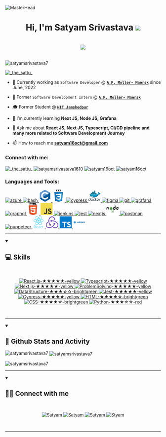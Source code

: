 ![MasterHead](https://camo.githubusercontent.com/59fc60c71a5bfaf918be50fa4029810272f7da7aff16df440d0f971bdbb5f6ce/68747470733a2f2f7777772e6469676974616c736f6c7574696f6e73657276696365732e636f6d2f696d672f73657276696365732f776562253230646576656c6f706d656e742e676966)
<h1 align="center">Hi, I'm Satyam Srivastava <img src="https://media.giphy.com/media/hvRJCLFzcasrR4ia7z/giphy.gif" width="30px"/>
<p align="center">
<!--   <a href="https://github.com/DenverCoder1/readme-typing-svg"> -->
    <img src="https://readme-typing-svg.herokuapp.com?color=F0F0F0&width=450&height=45&lines=A+passionate+Software+Engineer;React.js+|+Next.js+|+Node.js;Typescript+|+Javascript+|+HTML+|+CSS&center=true"></a>
</p>
</h1>
<!-- <h3 align="center">A passionate Software Engineer</h3> -->
<!-- <img align="right" alt="Coding" width="auto" height="auto" src=“https://miro.medium.com/v2/resize:fit:1358/1*yw0TnheAGN-LPneDaTlaxw.gif”> -->


<p align="left"> <img src="https://komarev.com/ghpvc/?username=satyamsrivastava7&label=Profile%20views&color=0e75b6&style=flat" alt="satyamsrivastava7" /> </p>

<p align="left"> <a href="https://twitter.com/_the_sattu_" target="blank"><img src="https://img.shields.io/twitter/follow/_the_sattu_?logo=twitter&style=for-the-badge" alt="_the_sattu_" /></a> </p>

- 🔭 Currently working as `Software Developer` @ **<a href="https://www.maersk.com/">`A.P. Moller- Maersk`</a>** since June, 2022
  
- 🔭 Former `Software Development Intern` @ **<a href="https://www.maersk.com/">`A.P. Moller- Maersk`</a>**

- 🎓 Former Student @ **<a href="http://www.nitjsr.ac.in/">`NIT Jamshedpur`</a>**
  
- 🌱 I’m currently learning **Next JS, Node JS, Grafana**

- 💬 Ask me about **React JS, Next JS, Typescript, CI/CD pipeline and many more related to Software Development Journey**

- 📫 How to reach me **satyam16oct@gmail.com**

<h3 align="left">Connect with me:</h3>
<p align="left">
<a href="https://twitter.com/_the_sattu_" target="blank"><img align="center" src="https://raw.githubusercontent.com/rahuldkjain/github-profile-readme-generator/master/src/images/icons/Social/twitter.svg" alt="_the_sattu_" height="30" width="40" /></a>
<a href="https://linkedin.com/in/satyamsrivastava1610" target="blank"><img align="center" src="https://raw.githubusercontent.com/rahuldkjain/github-profile-readme-generator/master/src/images/icons/Social/linked-in-alt.svg" alt="satyamsrivastava1610" height="30" width="40" /></a>
<a href="https://www.hackerrank.com/satyam16oct" target="blank"><img align="center" src="https://raw.githubusercontent.com/rahuldkjain/github-profile-readme-generator/master/src/images/icons/Social/hackerrank.svg" alt="satyam16oct" height="30" width="40" /></a>
<a href="https://www.leetcode.com/satyam16oct" target="blank"><img align="center" src="https://raw.githubusercontent.com/rahuldkjain/github-profile-readme-generator/master/src/images/icons/Social/leet-code.svg" alt="satyam16oct" height="30" width="40" /></a>
</p>

<h3 align="left">Languages and Tools:</h3>
<p align="left"> <a href="https://azure.microsoft.com/en-in/" target="_blank" rel="noreferrer"> <img src="https://www.vectorlogo.zone/logos/microsoft_azure/microsoft_azure-icon.svg" alt="azure" width="40" height="40"/> </a> <a href="https://www.gnu.org/software/bash/" target="_blank" rel="noreferrer"> <img src="https://www.vectorlogo.zone/logos/gnu_bash/gnu_bash-icon.svg" alt="bash" width="40" height="40"/> </a> <a href="https://www.cprogramming.com/" target="_blank" rel="noreferrer"> <img src="https://raw.githubusercontent.com/devicons/devicon/master/icons/c/c-original.svg" alt="c" width="40" height="40"/> </a> <a href="https://www.w3schools.com/css/" target="_blank" rel="noreferrer"> <img src="https://raw.githubusercontent.com/devicons/devicon/master/icons/css3/css3-original-wordmark.svg" alt="css3" width="40" height="40"/> </a> <a href="https://www.cypress.io" target="_blank" rel="noreferrer"> <img src="https://raw.githubusercontent.com/simple-icons/simple-icons/6e46ec1fc23b60c8fd0d2f2ff46db82e16dbd75f/icons/cypress.svg" alt="cypress" width="40" height="40"/> </a> <a href="https://www.docker.com/" target="_blank" rel="noreferrer"> <img src="https://raw.githubusercontent.com/devicons/devicon/master/icons/docker/docker-original-wordmark.svg" alt="docker" width="40" height="40"/> </a> <a href="https://www.figma.com/" target="_blank" rel="noreferrer"> <img src="https://www.vectorlogo.zone/logos/figma/figma-icon.svg" alt="figma" width="40" height="40"/> </a> <a href="https://git-scm.com/" target="_blank" rel="noreferrer"> <img src="https://www.vectorlogo.zone/logos/git-scm/git-scm-icon.svg" alt="git" width="40" height="40"/> </a> <a href="https://grafana.com" target="_blank" rel="noreferrer"> <img src="https://www.vectorlogo.zone/logos/grafana/grafana-icon.svg" alt="grafana" width="40" height="40"/> </a> <a href="https://graphql.org" target="_blank" rel="noreferrer"> <img src="https://www.vectorlogo.zone/logos/graphql/graphql-icon.svg" alt="graphql" width="40" height="40"/> </a> <a href="https://www.w3.org/html/" target="_blank" rel="noreferrer"> <img src="https://raw.githubusercontent.com/devicons/devicon/master/icons/html5/html5-original-wordmark.svg" alt="html5" width="40" height="40"/> </a> <a href="https://developer.mozilla.org/en-US/docs/Web/JavaScript" target="_blank" rel="noreferrer"> <img src="https://raw.githubusercontent.com/devicons/devicon/master/icons/javascript/javascript-original.svg" alt="javascript" width="40" height="40"/> </a> <a href="https://www.jenkins.io" target="_blank" rel="noreferrer"> <img src="https://www.vectorlogo.zone/logos/jenkins/jenkins-icon.svg" alt="jenkins" width="40" height="40"/> </a> <a href="https://jestjs.io" target="_blank" rel="noreferrer"> <img src="https://www.vectorlogo.zone/logos/jestjsio/jestjsio-icon.svg" alt="jest" width="40" height="40"/> </a> <a href="https://nextjs.org/" target="_blank" rel="noreferrer"> <img src="https://cdn.worldvectorlogo.com/logos/nextjs-2.svg" alt="nextjs" width="40" height="40"/> </a> <a href="https://nodejs.org" target="_blank" rel="noreferrer"> <img src="https://raw.githubusercontent.com/devicons/devicon/master/icons/nodejs/nodejs-original-wordmark.svg" alt="nodejs" width="40" height="40"/> </a> <a href="https://postman.com" target="_blank" rel="noreferrer"> <img src="https://www.vectorlogo.zone/logos/getpostman/getpostman-icon.svg" alt="postman" width="40" height="40"/> </a> <a href="https://github.com/puppeteer/puppeteer" target="_blank" rel="noreferrer"> <img src="https://www.vectorlogo.zone/logos/pptrdev/pptrdev-official.svg" alt="puppeteer" width="40" height="40"/> </a> <a href="https://reactjs.org/" target="_blank" rel="noreferrer"> <img src="https://raw.githubusercontent.com/devicons/devicon/master/icons/react/react-original-wordmark.svg" alt="react" width="40" height="40"/> </a> <a href="https://redux.js.org" target="_blank" rel="noreferrer"> <img src="https://raw.githubusercontent.com/devicons/devicon/master/icons/redux/redux-original.svg" alt="redux" width="40" height="40"/> </a> <a href="https://www.typescriptlang.org/" target="_blank" rel="noreferrer"> <img src="https://raw.githubusercontent.com/devicons/devicon/master/icons/typescript/typescript-original.svg" alt="typescript" width="40" height="40"/> </a> <a href="https://webpack.js.org" target="_blank" rel="noreferrer"> <img src="https://raw.githubusercontent.com/devicons/devicon/d00d0969292a6569d45b06d3f350f463a0107b0d/icons/webpack/webpack-original-wordmark.svg" alt="webpack" width="40" height="40"/> </a> </p>

-------


<details open> 
  <summary><h2>💻 Skills</h2></summary>
  
<br>
    
<p align="center">
  <a href="https://img.shields.io/badge/React.js-★★★★★★-yellow">
   <img alt="React.js-★★★★★-yellow" src="https://img.shields.io/badge/React.js-★★★★★-yellow" />
  </a>
  <a href="https://img.shields.io/badge/Typescript-★★★★★★-yellow">
   <img alt="Typescript-★★★★★-yellow" src="https://img.shields.io/badge/Typescript-★★★★★-yellow" />
  </a>
  <a href="https://img.shields.io/badge/Next.js-★★★★★★-yellow">
   <img alt="Next.js-★★★★★-yellow" src="https://img.shields.io/badge/Next.js-★★★★★-yellow" />
  </a>
  <a href="https://img.shields.io/badge/ProblemSolving-★★★★★★-yellow">
   <img alt="ProblemSolving-★★★★★-yellow" src="https://img.shields.io/badge/ProblemSolving-★★★★★-yellow" />
  </a>
  <a href="https://img.shields.io/badge/DataStructure-★★★☆☆-brightgreen">
   <img alt="DataStructure-★★★☆☆-brightgreen" src="https://img.shields.io/badge/DataStructure-★★★☆☆-brightgreen" />
  </a>
  <a href="https://img.shields.io/badge/Jest-★★★★★-yellow">
   <img alt="Jest-★★★★★-yellow" src="https://img.shields.io/badge/Jest-★★★★★-yellow" />
  </a>
  <a href="https://img.shields.io/badge/Cypress-★★★★★-yellow">
   <img alt="Cypress-★★★★★-yellow" src="https://img.shields.io/badge/Cypress-★★★★★-yellow" />
  </a>
  <a href="https://img.shields.io/badge/HTML-★★★★☆-brightgreen">
   <img alt="HTML-★★★★☆-brightgreen" src="https://img.shields.io/badge/HTML-★★★★☆-brightgreen" />
  </a>
  <a href="https://img.shields.io/badge/CSS-★★★★☆-brightgreen">
   <img alt="CSS-★★★★☆-brightgreen" src="https://img.shields.io/badge/CSS-★★★★☆-brightgreen" />
  </a>
  <a href="https://img.shields.io/badge/Python-★★★☆☆-red">
   <img alt="Python-★★★☆☆-red" src="https://img.shields.io/badge/Python-★★★☆☆-red" />
   </a>
</p>

<br>
    
</details>

---------
<details open> 
  <summary><h2>📶 Github Stats and Activity</h2></summary>
  
<p><img align="left" src="https://github-readme-stats.vercel.app/api/top-langs?username=satyamsrivastava7&show_icons=true&locale=en&layout=compact" alt="satyamsrivastava7" /></p>

<p>&nbsp;<img align="center" src="https://github-readme-stats.vercel.app/api?username=satyamsrivastava7&show_icons=true&locale=en" alt="satyamsrivastava7" /></p>

<p><img align="center" src="https://github-readme-streak-stats.herokuapp.com/?user=satyamsrivastava7&" alt="satyamsrivastava7" /></p>

    
</details>

-----

<details open> 
  <summary><h2>🙋‍♂️ Connect with me</h2></summary>

<br>
    
<p align="center">
  
 <a href="https://www.linkedin.com/in/satyamsrivastava1610/">
   <img alt="Satyam" src="https://img.shields.io/badge/-LinkedIn-blue?style=flat-square&logo=Linkedin&logoColor=white&link=https://www.linkedin.com/in/satyamsrivastava1610/" />
 </a>
    
 <a href="https://leetcode.com/satyam16oct/">
   <img alt="Satyam" src="https://img.shields.io/badge/-LeetCode-yellow?style=flat-square&logo=Leetcode&logoColor=white&link=https://leetcode.com/satyam16oct/" />
 </a>
    
 </a>
 <a href="mailto:satyam16oct@gmail.com">
   <img alt="Satyam" src="https://img.shields.io/badge/-Gmail-pink?style=flat-square&logo=Gmail&logoColor=white&link=mailto:satyam16oct@gmail.com" />
 </a>

 <a href="https://github.com/SatyamSrivastava7">
   <img alt="Styam" src="https://img.shields.io/github/followers/kt-shashi?label=follow&style=social" />
 </a>   
 
</p>

<br>

</details>

-----
